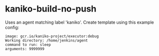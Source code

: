 # kaniko-build-no-push

Uses an agent matching label 'kaniko'. Create template using this example config:
```
image: gcr.io/kaniko-project/executor:debug
Working directory: /home/jenkins/agent
command to run: sleep
arguments: 9999999
```
